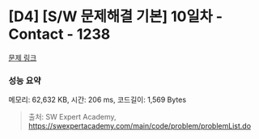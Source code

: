 # [D4] [S/W 문제해결 기본] 10일차 - Contact - 1238 

[문제 링크](https://swexpertacademy.com/main/code/problem/problemDetail.do?contestProbId=AV15B1cKAKwCFAYD) 

### 성능 요약

메모리: 62,632 KB, 시간: 206 ms, 코드길이: 1,569 Bytes



> 출처: SW Expert Academy, https://swexpertacademy.com/main/code/problem/problemList.do